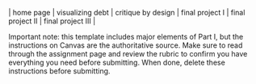 | home page | visualizing debt | critique by design | final project I | final project II | final project III |

Important note: this template includes major elements of Part I, but the instructions on Canvas are the authoritative source. Make sure to read through the assignment page and review the rubric to confirm you have everything you need before submitting. When done, delete these instructions before submitting.
